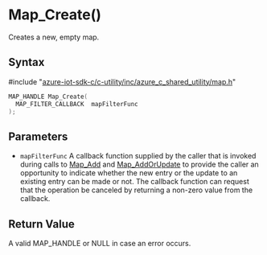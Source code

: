 # Map_Create()

Creates a new, empty map.

## Syntax

\#include "[azure-iot-sdk-c/c-utility/inc/azure_c_shared_utility/map.h](../iot-c-ref-map-h.md)"  
```C
MAP_HANDLE Map_Create(
  MAP_FILTER_CALLBACK  mapFilterFunc
);
```

## Parameters
* `mapFilterFunc` A callback function supplied by the caller that is invoked during calls to [Map_Add](../iot-c-ref-map-h/map-add.md) and [Map_AddOrUpdate](../iot-c-ref-map-h/map-addorupdate.md) to provide the caller an opportunity to indicate whether the new entry or the update to an existing entry can be made or not. The callback function can request that the operation be canceled by returning a non-zero value from the callback.

## Return Value
A valid MAP_HANDLE or NULL in case an error occurs.

